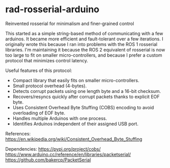 # rad-rosserial-arduino
Reinvented rosserial for minimalism and finer-grained control

This started as a simple string-based method of communicating with a few arduinos.
It became more efficient and fault-tolerant over a few iterations.
I originally wrote this because I ran into problems with the ROS 1 rosserial libraries. 
I'm maintaining it because the ROS 2 equivalent of rosserial is now
too large to fit on smaller micro-controllers, and because I prefer a custom protocol that 
minimizes control latency.

Useful features of this protocol:
* Compact library that easily fits on smaller micro-controllers.
* Small protocol overhead (4-bytes).
* Detects corrupt packets using one length byte and a 16-bit checksum.
* Recovers/resyncs quickly after corrupt packets thanks to explicit EOF byte.
* Uses Consistent Overhead Byte Stuffing (COBS) encoding to avoid overloading of EOF byte.
* Handles multiple Arduinos with one process.
* Identifies Arduinos independent of their assigned USB port.

References:
https://en.wikipedia.org/wiki/Consistent_Overhead_Byte_Stuffing

Dependencies:
https://pypi.org/project/cobs/
https://www.arduino.cc/reference/en/libraries/packetserial/
https://github.com/bakercp/PacketSerial
